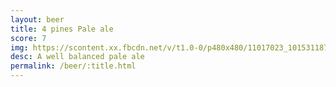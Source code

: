 ```yaml
---
layout: beer
title: 4 pines Pale ale
score: 7
img: https://scontent.xx.fbcdn.net/v/t1.0-0/p480x480/11017023_10153118792808745_2253924034975828582_n.jpg?oh=d3a101c06366276a8d9a5b09a43edccb&oe=589410C8
desc: A well balanced pale ale
permalink: /beer/:title.html
---
```

